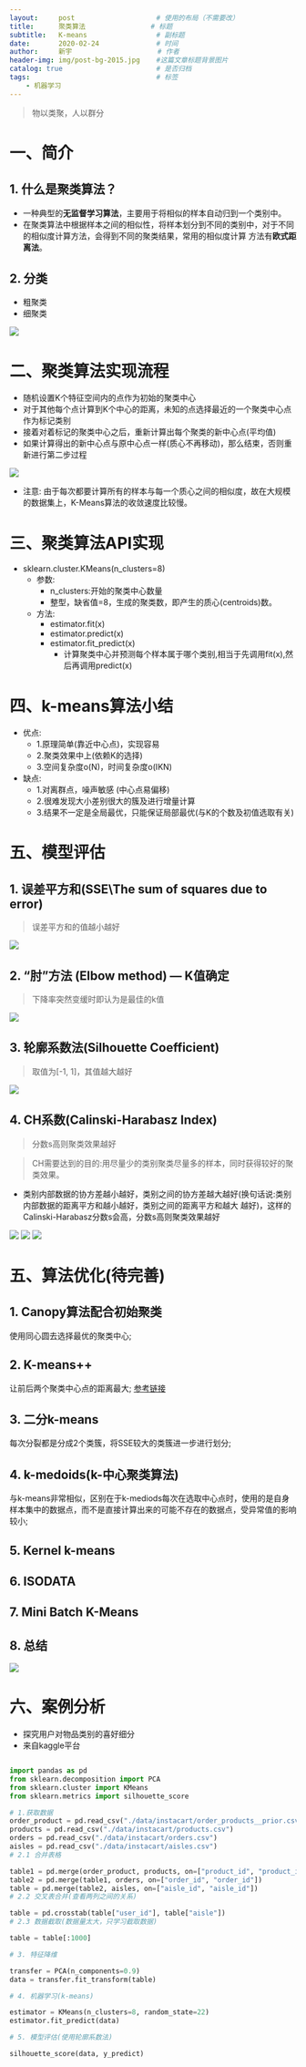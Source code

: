 ```yaml
---
layout:     post                    # 使用的布局（不需要改）
title:      聚类算法  			    # 标题 
subtitle:   K-means  				# 副标题
date:       2020-02-24              # 时间
author:     新宇                     # 作者
header-img: img/post-bg-2015.jpg    #这篇文章标题背景图片
catalog: true                       # 是否归档
tags:                               # 标签
    - 机器学习
---
```

> 物以类聚，人以群分

# 一、简介
## 1. 什么是聚类算法？
- 一种典型的**无监督学习算法**，主要用于将相似的样本自动归到一个类别中。
- 在聚类算法中根据样本之间的相似性，将样本划分到不同的类别中，对于不同的相似度计算方法，会得到不同的聚类结果，常用的相似度计算
方法有**欧式距离法**。

## 2. 分类
- 粗聚类
- 细聚类

![](https://tva1.sinaimg.cn/large/008eGmZEly1gnyx1wbt2fj30o4074af2.jpg)

# 二、聚类算法实现流程

- 随机设置K个特征空间内的点作为初始的聚类中心 
- 对于其他每个点计算到K个中心的距离，未知的点选择最近的一个聚类中心点作为标记类别
- 接着对着标记的聚类中心之后，重新计算出每个聚类的新中心点(平均值) 
- 如果计算得出的新中心点与原中心点一样(质心不再移动)，那么结束，否则重新进行第二步过程

![](https://tva1.sinaimg.cn/large/008eGmZEly1gnyx3p24s6j30nl0ponb1.jpg)

- 注意: 由于每次都要计算所有的样本与每一个质心之间的相似度，故在大规模的数据集上，K-Means算法的收敛速度比较慢。

# 三、聚类算法API实现
- sklearn.cluster.KMeans(n_clusters=8) 
	- 参数:
		- n_clusters:开始的聚类中心数量 
		- 整型，缺省值=8，生成的聚类数，即产生的质心(centroids)数。
	- 方法: 
		- estimator.fit(x)
		- estimator.predict(x) 
		- estimator.fit_predict(x)
			- 计算聚类中心并预测每个样本属于哪个类别,相当于先调用fit(x),然后再调用predict(x)

# 四、k-means算法小结
- 优点:
	- 1.原理简单(靠近中心点)，实现容易
	- 2.聚类效果中上(依赖K的选择) 
	- 3.空间复杂度o(N)，时间复杂度o(IKN)
- 缺点:
	- 1.对离群点，噪声敏感 (中心点易偏移) 
	- 2.很难发现大小差别很大的簇及进行增量计算 
	- 3.结果不一定是全局最优，只能保证局部最优(与K的个数及初值选取有关)

# 五、模型评估
## 1. 误差平方和(SSE\The sum of squares due to error)
> 误差平方和的值越小越好

![](https://tva1.sinaimg.cn/large/008eGmZEly1gnyxapi4y4j30o50d0wkw.jpg)

## 2. “肘”方法 (Elbow method) — K值确定
> 下降率突然变缓时即认为是最佳的k值

![](https://tva1.sinaimg.cn/large/008eGmZEly1gnyxbiq3aaj30oi0dvjwj.jpg)

## 3. 轮廓系数法(Silhouette Coefficient)
> 取值为[-1, 1]，其值越大越好

![](https://tva1.sinaimg.cn/large/008eGmZEly1gnyxgfpylpj30p80g5tcv.jpg)

## 4. CH系数(Calinski-Harabasz Index)
> 分数s高则聚类效果越好

> CH需要达到的目的:用尽量少的类别聚类尽量多的样本，同时获得较好的聚类效果。

- 类别内部数据的协方差越小越好，类别之间的协方差越大越好(换句话说:类别内部数据的距离平方和越小越好，类别之间的距离平方和越大
越好)，这样的Calinski-Harabasz分数s会高，分数s高则聚类效果越好

![](https://tva1.sinaimg.cn/large/008eGmZEly1gnyxjqufqmj30or06b3zn.jpg)
![](https://tva1.sinaimg.cn/large/008eGmZEly1gnyxkdy7ahj30na0ao77k.jpg)
![](https://tva1.sinaimg.cn/large/008eGmZEly1gnyxkdtxrcj30ok07vgny.jpg)

# 五、算法优化(待完善)
## 1. Canopy算法配合初始聚类
使用同心圆去选择最优的聚类中心;

## 2. K-means++
让前后两个聚类中心点的距离最大;
[参考链接](https://scikit-learn.org/stable/modules/generated/sklearn.metrics.silhouette_score.html?highlight=silhouette_score#sklearn.metrics.silhouette_score)

## 3. 二分k-means
每次分裂都是分成2个类簇，将SSE较大的类簇进一步进行划分;

## 4. k-medoids(k-中心聚类算法)
与k-means非常相似，区别在于k-mediods每次在选取中心点时，使用的是自身样本集中的数据点，而不是直接计算出来的可能不存在的数据点，受异常值的影响较小;

## 5. Kernel k-means

## 6. ISODATA

## 7. Mini Batch K-Means

## 8. 总结
![](https://tva1.sinaimg.cn/large/008eGmZEly1gnyxxeyvphj30ph07x0tk.jpg)

# 六、案例分析
- 探究用户对物品类别的喜好细分
- 来自kaggle平台

```python

import pandas as pd
from sklearn.decomposition import PCA
from sklearn.cluster import KMeans
from sklearn.metrics import silhouette_score

# 1.获取数据
order_product = pd.read_csv("./data/instacart/order_products__prior.csv") 
products = pd.read_csv("./data/instacart/products.csv")
orders = pd.read_csv("./data/instacart/orders.csv")
aisles = pd.read_csv("./data/instacart/aisles.csv")
# 2.1 合并表格

table1 = pd.merge(order_product, products, on=["product_id", "product_id"]) 
table2 = pd.merge(table1, orders, on=["order_id", "order_id"])
table = pd.merge(table2, aisles, on=["aisle_id", "aisle_id"])
# 2.2 交叉表合并(查看两列之间的关系)

table = pd.crosstab(table["user_id"], table["aisle"])
# 2.3 数据截取(数据量太大，只学习截取数据)

table = table[:1000]

# 3. 特征降维

transfer = PCA(n_components=0.9) 
data = transfer.fit_transform(table)

# 4. 机器学习(k-means)

estimator = KMeans(n_clusters=8, random_state=22) 
estimator.fit_predict(data)

# 5. 模型评估(使用轮廓系数法)

silhouette_score(data, y_predict)
```



